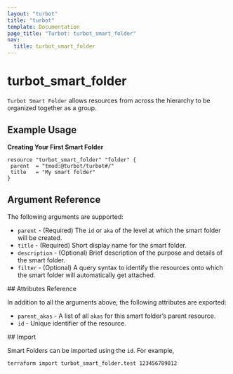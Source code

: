 ```yaml
---
layout: "turbot"
title: "turbot"
template: Documentation
page_title: "Turbot: turbot_smart_folder"
nav:
  title: turbot_smart_folder
---
```


# turbot\_smart\_folder

`Turbot Smart Folder` allows resources from across the hierarchy to be organized together as a group.

## Example Usage

**Creating Your First Smart Folder**

 ```hcl
resource "turbot_smart_folder" "folder" {
  parent  = "tmod:@turbot/turbot#/"
  title   = "My smart folder"
}
  ```

## Argument Reference

The following arguments are supported:

- `parent` - (Required) The `id` or `aka` of the level at which the smart folder will be created.
- `title` - (Required) Short display name for the smart folder.
- `description` - (Optional) Brief description of the purpose and details of the smart folder.
- `filter` - (Optional) A query syntax to identify the resources onto which the smart folder will automatically get attached.

## Attributes Reference

In addition to all the arguments above, the following attributes are exported:

- `parent_akas` - A list of all `akas` for this smart folder’s parent resource.
- `id` - Unique identifier of the resource.

## Import

Smart Folders can be imported using the `id`. For example,

```
terraform import turbot_smart_folder.test 123456789012
```

